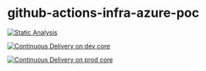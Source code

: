 # github-actions-infra-azure-poc

[![Static Analysis](https://github.com/pagopa/github-self-hosted-runner-azure-poc/actions/workflows/static_analysis.yml/badge.svg)](https://github.com/pagopa/github-self-hosted-runner-azure-poc/actions/workflows/static_analysis.yml)

[![Continuous Delivery on dev core](https://github.com/pagopa/github-actions-infra-azure-poc/actions/workflows/dev_cd_core.yml/badge.svg)](https://github.com/pagopa/github-actions-infra-azure-poc/actions/workflows/dev_cd_core.yml)

[![Continuous Delivery on prod core](https://github.com/pagopa/github-actions-infra-azure-poc/actions/workflows/prod_cd_core.yml/badge.svg)](https://github.com/pagopa/github-actions-infra-azure-poc/actions/workflows/prod_cd_core.yml)
